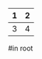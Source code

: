 
|1|2|
|--|--|
|3|4|

#in root

<!--stackedit_data:
eyJoaXN0b3J5IjpbMjU0MDk4NjMyLDQyOTIwMjUxNl19
-->